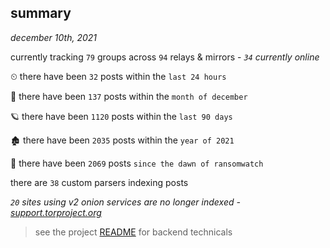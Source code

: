 
## summary
_december 10th, 2021_

currently tracking `79` groups across `94` relays & mirrors - _`34` currently online_

⏲ there have been `32` posts within the `last 24 hours`

🦈 there have been `137` posts within the `month of december`

🪐 there have been `1120` posts within the `last 90 days`

🏚 there have been `2035` posts within the `year of 2021`

🦕 there have been `2069` posts `since the dawn of ransomwatch`

there are `38` custom parsers indexing posts

_`20` sites using v2 onion services are no longer indexed - [support.torproject.org](https://support.torproject.org/onionservices/v2-deprecation/)_

> see the project [README](https://github.com/thetanz/ransomwatch#ransomwatch--) for backend technicals
